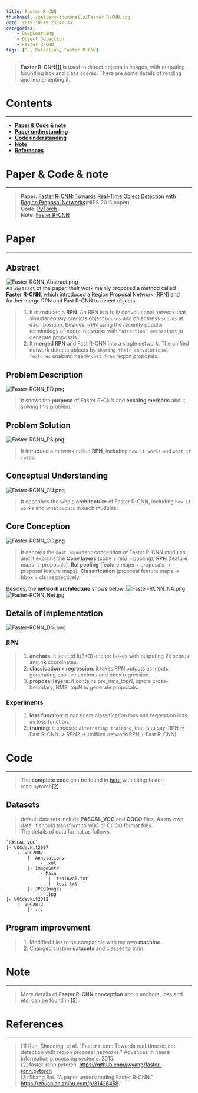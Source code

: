 ```yaml
---
title: Faster R-CNN  
thumbnail: /gallery/thumbnails/Faster R-CNN.png  
date: 2019-10-19 23:47:35
categories:
    - DeepLearning  
    - Object Detection  
    - Faster R-CNN  
tags: [DL, Detection, Faster R-CNN]
---
```


> **Faster R-CNN**[[1]](https://arxiv.org/pdf/1506.01497.pdf) is used to detect objects in images, with outputing bounding box and class scores. There are some details of reading and implementing it.  
<!-- more -->

# Contents
---
- **[Paper & Code & note](#Paper&Code&note)**
- **[Paper understanding](#Paper)**
- **[Code understanding](#Code)**
- **[Note](#Note)**
- **[References](#References)**

# Paper & Code & note
---
> **Paper**: [Faster R-CNN: Towards Real-Time Object Detection with Region Proposal Networks](https://arxiv.org/pdf/1506.01497.pdf)(NIPS 2015 paper)  
> **Code**: [PyTorch](https://github.com/Gojay001/DeepLearning-pwcn/tree/master/Detection/Faster%20R-CNN/Code/README.md)  
> **Note**: [Faster R-CNN](https://github.com/Gojay001/DeepLearning-pwcn/tree/master/Detection/Faster%20R-CNN/Note)

# Paper
---
## Abstract
![Faster-RCNN_Abstract.png](https://i.loli.net/2019/10/22/FHvUPsjBV4IMxl9.png)  
As `abstract` of the paper, their work mainly proposed a method called **Faster R-CNN**, which introduced a Region Proposal Network (RPN) and further merge RPN and Fast R-CNN to detect objects.  
> 1. It introduced a **RPN**. An RPN is a fully convolutional network that simultaneously predicts object `bounds` and objectness `scores` at each position. Besides, RPN using the recently popular terminology of neural networks with `“attention” mechanisms` to generate proposals.  
> 2. It **merged RPN** and Fast R-CNN into a single network. The unified network detects objects by `sharing their convolutional features` enabling nearly `cost-free` region proposals.

## Problem Description
![Faster-RCNN_PD.png](https://i.loli.net/2019/10/22/toubNvlhg57fPnQ.png) 
> It shows the **purpose** of Faster R-CNN and **exsiting methods** about solving this problem.

## Problem Solution
![Faster-RCNN_PS.png](https://i.loli.net/2019/10/22/lmHGjeqgKiDESCd.png)  
> It intrudued a network called **RPN**, including `how it works` and `what it roles`.  

## Conceptual Understanding
![Faster-RCNN_CU.png](https://i.loli.net/2019/10/22/wZkmTdo6t4jClxi.png)  
> It describes the whole **architecture** of Faster R-CNN, including `how it works` and what `ouputs` in each mudules. 

## Core Conception
![Faster-RCNN_CC.png](https://i.loli.net/2019/10/22/NidM78RsBGCXqWF.png)  
> It denotes the `most important` conception of Faster R-CNN mudules, and it explains the **Conv layers** (conv + relu + pooling), **RPN** (feature maps -> proposals), **RoI pooling** (feature maps + proposals -> proposal feature maps), **Classification** (proposal feature maps -> bbox + cls) respectively.  

Besides, the **network architecture** shows below.
![Faster-RCNN_NA.png](https://i.loli.net/2019/10/22/BeWR2YPCEa3c5rz.png)  
![Faster-RCNN_Net.jpg](https://i.loli.net/2019/10/22/f6do2RgYuCnyzNA.jpg)

## Details of implementation
![Faster-RCNN_Doi.png](https://i.loli.net/2019/10/22/R4xMUNBY896iSWX.png)   
### RPN
> 1. **anchors**: it seleted k(3*3) anchor boxes with outputing 2k scores and 4k coordinates.  
> 2. **classication + regression**: it takes RPN outputs as inputs, generating positive anchors and bbox regression.  
> 3. **proposal layers**: it contains pre_nms_topN, ignore cross-boundary, NMS, topN to generate proposals.  
### Experiments
> 1. **loss function**: it considers classification loss and regression loss as loss function.  
> 2. **training**: it choosed `alternating training`, that is to say, RPN -> Fast R-CNN -> RPN2 -> unifiled network(RPN + Fast R-CNN).  

# Code
---
> The **complete code** can be found in [here](https://github.com/Gojay001/faster-rcnn.pytorch) with citing faster-rcnn.pytorch[[2]](https://github.com/jwyang/faster-rcnn.pytorch).  

## Datasets
> default datasets include **PASCAL_VOC** and **COCO** files. As my own data, it should transform to VOC or COCO format files.  
> The details of data format as follows.  

```
`PASCAL_VOC`:
|- VOCdevkit2007
    |- VOC2007
        |- Annotations
            |- .xml
        |- ImageSets
            |- Main
                |- trainval.txt
                |- test.txt
        |- JPEGImages
            |- .jpg
|- VOCdevkit2012
    |- VOC2012
        |- ...
```

## Program improvement
> 1. Modified files to be compatible with my own **machine**.  
> 2. Changed custom **datasets** and classes to train.  

# Note
---
> More details of **Faster R-CNN conception** about anchors, loss and etc. can be found in [[3]](https://zhuanlan.zhihu.com/p/31426458).  

# References
---
> [1] Ren, Shaoqing, et al. "Faster r-cnn: Towards real-time object detection with region proposal networks." Advances in neural information processing systems. 2015.  
> [2] faster-rcnn.pytorch. https://github.com/jwyang/faster-rcnn.pytorch  
> [3] Shang Bai. "A paper understanding Faster R-CNN." https://zhuanlan.zhihu.com/p/31426458.  
